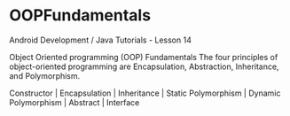 # OOPFundamentals

Android Development / Java Tutorials - Lesson 14

Object Oriented programming (OOP) Fundamentals  The four principles of object-oriented programming are Encapsulation, Abstraction, Inheritance, and Polymorphism.

Constructor | Encapsulation | Inheritance | Static Polymorphism | Dynamic Polymorphism | Abstract | Interface
